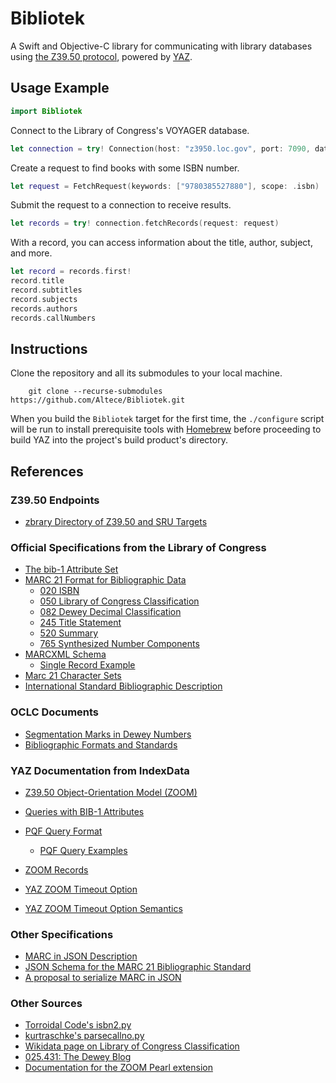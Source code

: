 Bibliotek
===

A Swift and Objective-C library for communicating with library databases using [the Z39.50 protocol][z3950], powered by [YAZ][yaz].

[z3950]: https://en.wikipedia.org/wiki/Z39.50
[yaz]: https://www.indexdata.com/resources/software/yaz/

Usage Example
---

```swift
import Bibliotek
```

Connect to the Library of Congress's VOYAGER database.

```swift
let connection = try! Connection(host: "z3950.loc.gov", port: 7090, database: "VOYAGER")
```

Create a request to find books with some ISBN number.

```swift
let request = FetchRequest(keywords: ["9780385527880"], scope: .isbn)
```

Submit the request to a connection to receive results.

```swift
let records = try! connection.fetchRecords(request: request)
```

With a record, you can access information about the title, author, subject, and more.

```swift
let record = records.first!
record.title
record.subtitles
record.subjects
records.authors
records.callNumbers
```

Instructions
---

Clone the repository and all its submodules to your local machine.

        git clone --recurse-submodules https://github.com/Altece/Bibliotek.git

When you build the `Bibliotek` target for the first time, the `./configure` script will be run to install
prerequisite tools with [Homebrew][brew] before proceeding to build YAZ into the project's build product's directory.

[brew]: https://brew.sh

References
---

### Z39.50 Endpoints

- [zbrary Directory of Z39.50 and SRU Targets][zbrary]

[zbrary]: http://www.z-brary.com

### Official Specifications from the Library of Congress

- [The bib-1 Attribute Set][bib1]
- [MARC 21 Format for Bibliographic Data][marc-21]
    - [020 ISBN][marc-isbn]
    - [050 Library of Congress Classification][marc-lcc]
    - [082 Dewey Decimal Classification][marc-ddc]
    - [245 Title Statement][marc-title]
    - [520 Summary][marc-summary]
    - [765 Synthesized Number Components][marc-number-components]
- [MARCXML Schema][marcxml]
    - [Single Record Example][marcxml-example]
- [Marc 21 Character Sets][marc-characterset]
- [International Standard Bibliographic Description][isbd]

[bib1]: http://www.loc.gov/z3950/agency/bib1.html
[marc-21]: https://www.loc.gov/marc/bibliographic/
[marc-isbn]: http://www.loc.gov/marc/bibliographic/bd020.html
[marc-lcc]: http://www.loc.gov/marc/bibliographic/bd050.html
[marc-ddc]: http://www.loc.gov/marc/bibliographic/bd082.html
[marc-title]: https://www.loc.gov/marc/bibliographic/bd245.html
[marc-summary]: http://www.loc.gov/marc/bibliographic/bd520.html
[marcxml]: http://www.loc.gov/standards/marcxml/
[marcxml-example]: http://www.loc.gov/standards/marcxml/Sandburg/sandburg.xml
[marc-characterset]: https://www.loc.gov/marc/specifications/specchargeneral.html
[marc-number-components]: http://www.loc.gov/marc/classification/cd765.html
[isbd]: https://www.ifla.org/files/assets/cataloguing/isbd/isbd-cons_20110321.pdf

### OCLC Documents

- [Segmentation Marks in Dewey Numbers][dewey-segmentation]
- [Bibliographic Formats and Standards][oclc-bib-std]

[dewey-segmentation]: https://www.oclc.org/content/dam/oclc/dewey/discussion/papers/segmentation_marks.pdf
[oclc-bib-std]: https://www.oclc.org/bibformats/en.html

### YAZ Documentation from IndexData

- [Z39.50 Object-Orientation Model (ZOOM)][yaz-zoom]
- [Queries with BIB-1 Attributes][yaz-bib-1]
- [PQF Query Format][yaz-pqf-format]
    - [PQF Query Examples][yaz-pqf-examples]
- [ZOOM Records][yaz-zoom-records]

- [YAZ ZOOM Timeout Option](http://lists.indexdata.dk/pipermail/yazlist/2002-November/000381.html)
- [YAZ ZOOM Timeout Option Semantics](http://lists.indexdata.dk/pipermail/net-z3950/2009-March/000886.html)

[yaz-zoom]: https://software.indexdata.com/yaz/doc/zoom.html#zoom-connection-z39.50
[yaz-pqf-format]: https://software.indexdata.com/yaz/doc/tools.html#PQF
[yaz-bib-1]: https://software.indexdata.com/zebra/doc/querymodel-rpn.html#querymodel-bib1
[yaz-pqf-examples]: https://software.indexdata.com/yaz/doc/tools.html#PQF-examples
[yaz-zoom-records]: https://software.indexdata.com/yaz/doc/zoom.records.html

### Other Specifications

- [MARC in JSON Description][marc-json]
- [JSON Schema for the MARC 21 Bibliographic Standard][marc-json-schema]
- [A proposal to serialize MARC in JSON][marc-json-proposal]

[marc-json]: https://github.com/marc4j/marc4j/wiki/MARC-in-JSON-Description
[marc-json-schema]: https://github.com/thisismattmiller/marc-json-schema
[marc-json-proposal]: https://rossfsinger.com/blog/2010/09/a-proposal-to-serialize-marc-in-json/

### Other Sources

- [Torroidal Code's isbn2.py][isbn2.py]
- [kurtraschke's parsecallno.py][parsecallno.py]
- [Wikidata page on Library of Congress Classification][wikidata]
- [025.431: The Dewey Blog][dewey-blog]
- [Documentation for the ZOOM Pearl extension][zoom-pearl]

[isbn2.py]: https://gist.github.com/toroidal-code/6415977
[parsecallno.py]: https://gist.github.com/kurtraschke/560162
[wikidata]: https://www.wikidata.org/wiki/Property:P1149
[dewey-blog]: http://ddc.typepad.com/025431/
[zoom-pearl]: https://metacpan.org/pod/release/MIRK/Net-Z3950-ZOOM-1.01/lib/ZOOM.pod

